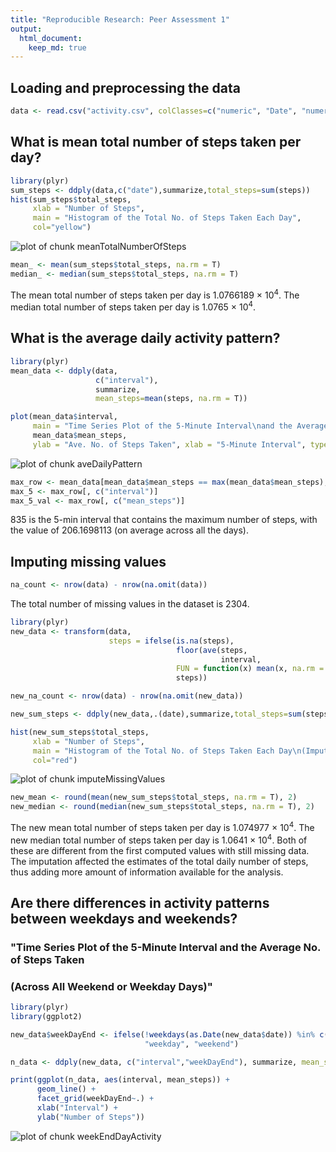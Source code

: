 ```yaml
---
title: "Reproducible Research: Peer Assessment 1"
output: 
  html_document:
    keep_md: true
---
```




## Loading and preprocessing the data


```r
data <- read.csv("activity.csv", colClasses=c("numeric", "Date", "numeric"))
```

## What is mean total number of steps taken per day?


```r
library(plyr)
sum_steps <- ddply(data,c("date"),summarize,total_steps=sum(steps))
hist(sum_steps$total_steps,
     xlab = "Number of Steps",
     main = "Histogram of the Total No. of Steps Taken Each Day",
     col="yellow")
```

![plot of chunk meanTotalNumberOfSteps](figures/meanTotalNumberOfSteps-1.png) 

```r
mean_ <- mean(sum_steps$total_steps, na.rm = T)
median_ <- median(sum_steps$total_steps, na.rm = T)
```
The mean total number of steps taken per day is 1.0766189 &times; 10<sup>4</sup>.
The median total number of steps taken per day is 1.0765 &times; 10<sup>4</sup>.

## What is the average daily activity pattern?


```r
library(plyr)
mean_data <- ddply(data,
                   c("interval"),
                   summarize,
                   mean_steps=mean(steps, na.rm = T))

plot(mean_data$interval,
     main = "Time Series Plot of the 5-Minute Interval\nand the Average No. of Steps Taken\n(Across All Days)",
     mean_data$mean_steps,
     ylab = "Ave. No. of Steps Taken", xlab = "5-Minute Interval", type="l")
```

![plot of chunk aveDailyPattern](figures/aveDailyPattern-1.png) 

```r
max_row <- mean_data[mean_data$mean_steps == max(mean_data$mean_steps), ]
max_5 <- max_row[, c("interval")]
max_5_val <- max_row[, c("mean_steps")]
```

835 is the 5-min interval that contains the maximum number of steps, with the value
of 206.1698113 (on average across all the days).

## Imputing missing values


```r
na_count <- nrow(data) - nrow(na.omit(data))
```
The total number of missing values in the dataset is 2304.


```r
library(plyr)
new_data <- transform(data, 
                      steps = ifelse(is.na(steps), 
                                     floor(ave(steps,
                                               interval,
                                     FUN = function(x) mean(x, na.rm = TRUE))), 
                                     steps))

new_na_count <- nrow(data) - nrow(na.omit(new_data))

new_sum_steps <- ddply(new_data,.(date),summarize,total_steps=sum(steps, na.rm = F))

hist(new_sum_steps$total_steps,
     xlab = "Number of Steps",
     main = "Histogram of the Total No. of Steps Taken Each Day\n(Imputed Missing Data)",
     col="red")
```

![plot of chunk imputeMissingValues](figures/imputeMissingValues-1.png) 

```r
new_mean <- round(mean(new_sum_steps$total_steps, na.rm = T), 2)
new_median <- round(median(new_sum_steps$total_steps, na.rm = T), 2)
```

The new mean total number of steps taken per day is 1.074977 &times; 10<sup>4</sup>.
The new median total number of steps taken per day is 1.0641 &times; 10<sup>4</sup>.
Both of these are different from the first computed values with still missing data.
The imputation affected the estimates of the total daily number of steps,
thus adding more amount of information available for the analysis.

## Are there differences in activity patterns between weekdays and weekends?

### "Time Series Plot of the 5-Minute Interval and the Average No. of Steps Taken
### (Across All Weekend or Weekday Days)"


```r
library(plyr)
library(ggplot2)

new_data$weekDayEnd <- ifelse(!weekdays(as.Date(new_data$date)) %in% c("Saturday", "Sunday"),
                              "weekday", "weekend")

n_data <- ddply(new_data, c("interval","weekDayEnd"), summarize, mean_steps=mean(steps))

print(ggplot(n_data, aes(interval, mean_steps)) + 
      geom_line() + 
      facet_grid(weekDayEnd~.) + 
      xlab("Interval") +
      ylab("Number of Steps"))
```

![plot of chunk weekEndDayActivity](figures/weekEndDayActivity-1.png) 

